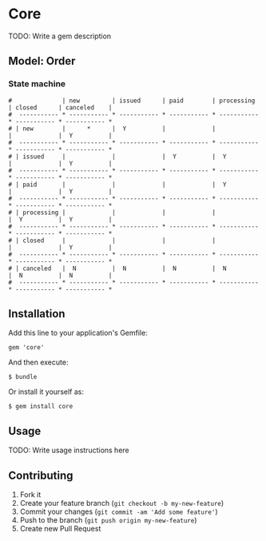 # Core

TODO: Write a gem description

## Model: Order
### State machine

    #              | new         | issued      | paid        | processing  | closed      | canceled    |
    #  ----------- * ----------- * ----------- * ----------- * ----------- * ----------- * ----------- *
    # | new        |      *      |  Y          |             |             |             |  Y          |
    #  ----------- * ----------- * ----------- * ----------- * ----------- * ----------- * ----------- *
    # | issued     |             |             |  Y          |  Y          |             |  Y          |
    #  ----------- * ----------- * ----------- * ----------- * ----------- * ----------- * ----------- *
    # | paid       |             |             |             |  Y          |             |  Y          |
    #  ----------- * ----------- * ----------- * ----------- * ----------- * ----------- * ----------- *
    # | processing |             |             |             |             |  Y          |  Y          |
    #  ----------- * ----------- * ----------- * ----------- * ----------- * ----------- * ----------- *
    # | closed     |             |             |             |             |             |  Y          |
    #  ----------- * ----------- * ----------- * ----------- * ----------- * ----------- * ----------- *
    # | canceled   |  N          |  N          |  N          |  N          |  N          |  N          |
    #  ----------- * ----------- * ----------- * ----------- * ----------- * ----------- * ----------- *

## Installation

Add this line to your application's Gemfile:

    gem 'core'

And then execute:

    $ bundle

Or install it yourself as:

    $ gem install core

## Usage

TODO: Write usage instructions here

## Contributing

1. Fork it
2. Create your feature branch (`git checkout -b my-new-feature`)
3. Commit your changes (`git commit -am 'Add some feature'`)
4. Push to the branch (`git push origin my-new-feature`)
5. Create new Pull Request
